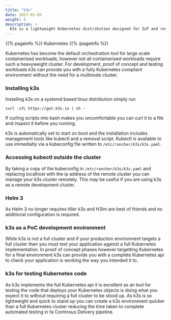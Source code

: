 ```yaml
---
title: "k3s"
date: 2017-01-05
weight: 4
description: >
  K3s is a lightweight Kubernetes distribution designed for IoT and resource constrained environments. It's lightweight footprint also makes it perfect for development and testing environments"
---
```


{{% pageinfo %}}
Kubernetes
{{% /pageinfo %}}

Kubernetes has become the default  orchestration tool for large scale containerised workloads, however not all containerised workloads require such a heavyweight cluster. For development, proof of concept and testing workloads k3s can provide you with a fully Kubernetes compliant environment without the need for a multinode cluster.

### Installing k3s
Installing k3s on a systemd based linux distribution simply run
```
curl -sfL https://get.k3s.io | sh -
```
If curling scripts into bash makes you uncomfortable you can curl it to a file and inspect it before you running.

k3s is automatically set to start on boot and the installation includes management tools like kubectl and a removal script. Kubectl is available to use immediatly via a kubeconfig file written to `/etc/rancher/k3s/k3s.yaml`.

### Accessing kubectl outside the cluster

By taking a copy of the kubeconfig in `/etc/rancher/k3s/k3s.yaml` and replacing localhost with the ip address of the remote cluster you can manage your k3s cluster remotely. This may be useful if you are using k3s as a remote development cluster.

### Helm 3
As Helm 3 no longer requires tiller k3s and H3lm are best of friends and no additional configuration is required.


### k3s as a PoC development environment

While k3s is not a full cluster and if your production environment targets a full cluster then you must test your application against a full Kubernetes implementation. In proof of concept phases however targetting Kubernetes for a final environment k3s can provide you with a complete Kubernetes api to check your application is working the way you intended it to.

### k3s for testing Kubernetes code

As k3s implements the full Kubernetes api it is excellent as an tool for testing the code that deploys your Kubernetes objects is doing what you expect it to without requiring a full cluster to be stood up. As k3s is so lightweight and quick to stand up you can create a k3s environment quicker than a full Kubernetes cluster reducing the time taken to complete automated testing in fa Continous Delivery pipeline.